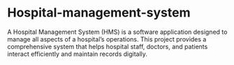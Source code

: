 # Hospital-management-system
A Hospital Management System (HMS) is a software application designed to manage all aspects of a hospital’s operations. This project provides a comprehensive system that helps hospital staff, doctors, and patients interact efficiently and maintain records digitally.
